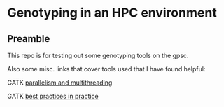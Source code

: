 # Genotyping in an HPC environment
## Preamble
This repo is for testing out some genotyping tools on the gpsc. 

Also some misc. links that cover tools used that I have found helpful:

GATK [parallelism and multithreading](https://sites.google.com/a/broadinstitute.org/legacy-gatk-documentation/dictionary/1988-Parallelism?pli=1)

GATK [best practices in practice](https://hpc.nih.gov/training/gatk_tutorial/)
